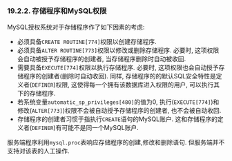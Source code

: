 ### 19.2.2. 存储程序和MySQL权限

MySQL授权系统对于存储程序作了如下因素的考虑: 

* 必须具备`CREATE ROUTINE[774]`权限以创建存储程序. 
* 必须具备`ALTER ROUTINE[773]`权限以修改或删除存储程序. 必要时, 这项权限会自动被授予存储程序的创建者, 当存储程序删除时自动被收回.
* 需要具备`EXECUTE[774]`权限以执行存储程序. 必要时, 这项权限也会自动授予存储程序的创建者(删除时自动收回). 同样, 存储程序的的默认SQL安全特性是定义者(`DEFINER`)权限, 这使得每一个拥有该数据库进入权限的用户, 可以执行其下的存储程序. 
* 若系统变量`automatic_sp_privileges[480]`的值为0, 执行(`EXECUTE[774]`)和修改(`ALTER[773]`)权限不会被自动授予存储程序的创建者, 也不会被自动收回. 
* 存储程序的创建者习惯于指执行`CREATE`语句的MySQL账户. 这和存储程序的定义者(`DEFINER`)有可能不是同一个MySQL账户. 

服务端程序利用`mysql.proc`表响应存储程序的创建,修改和删除语句. 但服务端并不支持对该表的人工操作. 
